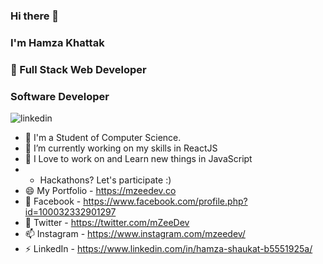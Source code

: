 ### Hi there 👋
### I'm Hamza Khattak
### 💬 Full Stack Web Developer
### Software Developer
![linkedin](https://github.com/mZeeDevv/mZeeDevv/assets/62940100/4d59864d-e483-44bf-af17-0bd709f45225)

-  🔭 I'm a Student of Computer Science.
-  🌱 I’m currently working on my skills in ReactJS
-  🤔 I Love to work on and Learn new things in JavaScript
-  - Hackathons? Let's participate :) 
-  😄 My Portfolio - https://mzeedev.co
-  👯 Facebook - https://www.facebook.com/profile.php?id=100032332901297
-  💬 Twitter - https://twitter.com/mZeeDev
-  📫 Instagram - https://www.instagram.com/mzeedev/
-  ⚡ LinkedIn - https://www.linkedin.com/in/hamza-shaukat-b5551925a/

<!--
**mZeeDevv/mZeeDevv** is a ✨ _special_ ✨ repository because its `README.md` (this file) appears on your GitHub profile.

Here are some ideas to get you started:

- 🔭 I’m currently working on ...
- 🌱 I’m currently learning ...
- 👯 I’m looking to collaborate on ...
- 🤔 I’m looking for help with ...
- 💬 Ask me about ...
- 📫 How to reach me: ...
- 😄 Pronouns: ...
- ⚡ Fun fact: ...
-->
